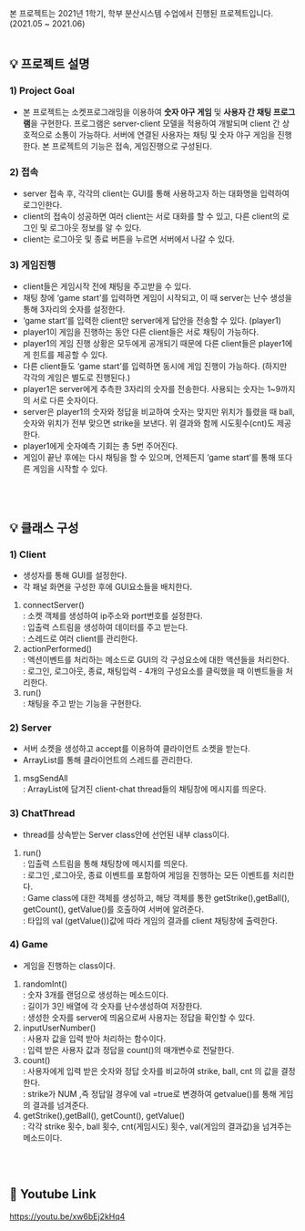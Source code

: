 본 프로젝트는 2021년 1학기, 학부 분산시스템 수업에서 진행된 프로젝트입니다. (2021.05 ~ 2021.06)
<br/>
<br/>

## 💡 프로젝트 설명

### 1) Project Goal
- 본 프로젝트는 소켓프로그래밍을 이용하여 **숫자 야구 게임** 및 **사용자 간 채팅 프로그램**을 구현한다.
프로그램은 server-client 모델을 적용하여 개발되며 client 간 상호적으로 소통이 가능하다.
서버에 연결된 사용자는 채팅 및 숫자 야구 게임을 진행한다. 본 프로젝트의 기능은 접속, 게임진행으로 구성된다.

### 2) 접속
- server 접속 후, 각각의 client는 GUI를 통해 사용하고자 하는 대화명을 입력하여 로그인한다.
- client의 접속이 성공하면 여러 client는 서로 대화를 할 수 있고, 다른 client의 로그인 및 로그아웃 정보를 알 수 있다.
- client는 로그아웃 및 종료 버튼을 누르면 서버에서 나갈 수 있다.

### 3) 게임진행
- client들은 게임시작 전에 채팅을 주고받을 수 있다.
- 채팅 창에 ‘game start’를 입력하면 게임이 시작되고, 이 때 server는 난수 생성을 통해 3자리의 숫자를 설정한다.
- ‘game start’를 입력한 client만 server에게 답안을 전송할 수 있다. (player1)
- player1이 게임을 진행하는 동안 다른 client들은 서로 채팅이 가능하다.
- player1의 게임 진행 상황은 모두에게 공개되기 때문에 다른 client들은 player1에게 힌트를 제공할 수 있다.
- 다른 client들도 ‘game start’를 입력하면 동시에 게임 진행이 가능하다. (하지만 각각의 게임은 별도로 진행된다.)
- player1은 server에게 추측한 3자리의 숫자를 전송한다. 사용되는 숫자는 1~9까지의 서로 다른 숫자이다.
- server은 player1의 숫자와 정답을 비교하여 숫자는 맞지만 위치가 틀렸을 때 ball, 숫자와 위치가 전부 맞으면 strike을 보낸다. 위 결과와 함께 시도횟수(cnt)도 제공한다.
- player1에게 숫자예측 기회는 총 5번 주어진다.
- 게임이 끝난 후에는 다시 채팅을 할 수 있으며, 언제든지 ‘game start’를 통해 또다른 게임을 시작할 수 있다.

<br/>
<br/>

## 💡 클래스 구성

### 1) Client
- 생성자를 통해 GUI를 설정한다.
- 각 패널 화면을 구성한 후에 GUI요소들을 배치한다.
1) connectServer() <br>
: 소켓 객체를 생성하여 ip주소와 port번호를 설정한다. <br> 
: 입출력 스트림을 생성하여 데이터를 주고 받는다.<br>
: 스레드로 여러 client를 관리한다. <br>
2) actionPerformed() <br>
: 액션이벤트를 처리하는 메소드로 GUI의 각 구성요소에 대한 액션들을 처리한다. <br>
: 로그인, 로그아웃, 종료, 채팅입력 - 4개의 구성요소를 클릭했을 때 이벤트들을 처리한다.
3) run() <br>
: 채팅을 주고 받는 기능을 구현한다.

### 2) Server
- 서버 소켓을 생성하고 accept를 이용하여 클라이언트 소켓을 받는다.
- ArrayList를 통해 클라이언트의 스레드를 관리한다.
1) msgSendAll <br>
: ArrayList에 담겨진 client-chat thread들의 채팅창에 메시지를 띄운다.

### 3) ChatThread
- thread를 상속받는 Server class안에 선언된 내부 class이다.
1) run() <br>
: 입출력 스트림을 통해 채팅창에 메시지를 띄운다. <br>
: 로그인 ,로그아웃, 종료 이벤트를 포함하여 게임을 진행하는 모든 이벤트를 처리한다. <br>
: Game class에 대한 객체를 생성하고, 해당 객체를 통한 getStrike(),getBall(), getCount(), getValue()를 호출하여 서버에 알려준다. <br>
: 타입의 val (getValue())값에 따라 게임의 결과를 client 채팅창에 출력한다.

### 4) Game
- 게임을 진행하는 class이다.
1) randomInt() <br>
: 숫자 3개를 랜덤으로 생성하는 메소드이다. <br>
: 길이가 3인 배열에 각 숫자를 난수생성하여 저장한다. <br>
: 생성한 숫자를 server에 띄움으로써 사용자는 정답을 확인할 수 있다. 
2) inputUserNumber() <br>
: 사용자 값을 입력 받아 처리하는 함수이다. <br>
: 입력 받은 사용자 값과 정답을 count()의 매개변수로 전달한다.
3) count() <br>
: 사용자에게 입력 받은 숫자와 정답 숫자를 비교하여 strike, ball, cnt 의 값을 결정한다. <br>
: strike가 NUM ,즉 정답일 경우에 val =true로 변경하여 getvalue()를 통해 게임의 결과를 넘겨준다.
4) getStrike(),getBall(), getCount(), getValue() <br>
: 각각 strike 횟수, ball 횟수, cnt(게임시도) 횟수, val(게임의 결과값)을 넘겨주는 메소드이다.

<br/>
<br/>


## 🔗 Youtube Link
https://youtu.be/xw6bEj2kHq4
<br/>
<br/>
